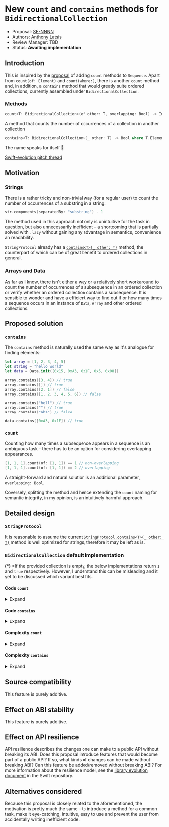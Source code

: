 # New `count` and `contains` methods for `BidirectionalCollection`

* Proposal: [SE-NNNN](NNNN-filename.md)
* Authors: [Anthony Latsis](https://github.com/AnthonyLatsis)
* Review Manager: TBD
* Status: **Awaiting implementation**


## Introduction

This is inspired by the [proposal](https://forums.swift.org/t/pitch-count-where-on-sequence/11186/27) of adding `count` methods to `Sequence`. Apart from `count(of: Element)` and `count(where:)`, there is another `count` method and, in addition, a `contains` method that would greatly suite ordered collections, currently assembled under `BidirectionalCollection`.

### Methods
``` swift
count<T: BidirectionalCollection>(of other: T, overlapping: Bool) -> Int where T.Element == Element
```
A method that counts the number of occurrences of a collection in another collection

``` swift 
contains<T: BidirectionalCollection>(_ other: T) -> Bool where T.Element == Element
```
The name speaks for itself :slightly_smiling_face:

[Swift-evolution pitch thread](https://forums.swift.org/t/pitch-count-of-subsequence-and-contains-subsequence-for-bidirectionalcollection/11245)

## Motivation

### Strings
There is a rather tricky and non-trivial way (for a regular user) to count the number of occurrences of a substring in a string:

``` swift
str.components(separatedBy: "substring") - 1
```
The method used in this approach not only is unintuitive for the task in question, but also unnecessarily inefficient – a shortcoming that is partially solved with `.lazy` without gaining any advantage in semantics, convenience an readability.

`StringProtocol` already has a [`contains<T>(_ other: T)`](https://developer.apple.com/documentation/swift/stringprotocol/2923423-contains) method, the counterpart of which can be of great benefit to ordered collections in general.

### Arrays and Data
As far as I know, there isn't either a way or a relatively short workaround to count the number of occurrences of a subsequence in an ordered collection or verify whether an ordered collection contains a subsequence. 
It is sensible to wonder and have a efficient way to find out if or how many times a sequence occurs in an instance of `Data`, `Array` and other ordered collections.

## Proposed solution

### `contains`
The `contains` method is naturally used the same way as it's analogue for finding elements:

``` swift
let array = [1, 2, 3, 4, 5]
let string = "hello world"
let data = Data.init([0x15, 0xA3, 0x1F, 0x5, 0x08])

array.contains([3, 4]) // true
array.contains([]) // true
array.contains([2, 1]) // false
array.contains([1, 2, 3, 4, 5, 6]) // false

array.contains("hell") // true
array.contains("") // true
array.contains("aba") // false

data.contains([0xA3, 0x1F]) // true
```

### `count`

Counting how many times a subsequence appears in a sequence is an ambiguous task - there has to be an option for considering overlapping appearances.
``` swift
[1, 1, 1].count(of: [1, 1]) == 1 // non-overlapping
[1, 1, 1].count(of: [1, 1]) == 2 // overlapping
```
A straight-forward and natural solution is an additional parameter, `overlapping: Bool`.

Coversely, splitting the method and hence extending the `count` naming for semantic integrity, in my opinion, is an intuitively harmful approach. 

## Detailed design

### `StringProtocol`

It is reasonable to assume the current [`StringProtocol.contains<T>(_ other: T)`](https://developer.apple.com/documentation/swift/stringprotocol/2923423-contains) method is well optimized for strings, therefore it may be left as is.

### `BidirectionalCollection` default implementation

**(*)** *If the provided collection is empty, the below implementations return `1` and `true` respectively. However, I understand this can be misleading and it yet to be discussed which variant best fits.
#### Code `count`

<details>
<summary>Expand</summary>

``` swift
extension BidirectionalCollection where Element: Equatable {
    
    func count<T: BidirectionalCollection>(of other: T, overlapping: Bool) -> Int where T.Element == Element  {
        
        if other.startIndex == other.endIndex { return 0 }
        if self.startIndex == self.endIndex { return 0 }
        
        var count = 0
        
        var currentMainSelfIndex = self.startIndex
        var currentHelperSelfIndex = self.startIndex
        var currentOtherIndex = other.startIndex
        
        if overlapping {
            while (currentMainSelfIndex == self.endIndex) == false {

                while other[currentOtherIndex] == self[currentHelperSelfIndex] {

                    if currentOtherIndex == other.index(before: other.endIndex) {
                        
                        count += 1
                        break
                    }
                    if currentHelperSelfIndex == self.index(before: self.endIndex) { return count }
                    
                    currentHelperSelfIndex = self.index(after: currentHelperSelfIndex)
                    currentOtherIndex = other.index(after: currentOtherIndex)
                }
                currentMainSelfIndex = self.index(after: currentMainSelfIndex)
                currentHelperSelfIndex = currentMainSelfIndex
                currentOtherIndex = other.startIndex
            }
        }
        while (currentMainSelfIndex == self.endIndex) == false {

            while self[currentHelperSelfIndex] == other[currentOtherIndex] {

                if currentOtherIndex == other.index(before: other.endIndex) {

                    count += 1
                    currentMainSelfIndex = currentHelperSelfIndex
                    break
                }
                if currentHelperSelfIndex == self.index(before: self.endIndex) { return count }
                
                currentHelperSelfIndex = self.index(after: currentHelperSelfIndex)
                currentOtherIndex = other.index(after: currentOtherIndex)
            }
            currentMainSelfIndex = self.index(after: currentMainSelfIndex)
            currentOtherIndex = other.startIndex
            currentHelperSelfIndex = currentMainSelfIndex
        }
        return count
    }
}

```
</details>

#### Code `contains` 
<details>
<summary>Expand</summary>

``` swift
extension BidirectionalCollection where Element: Equatable {
    
    public func contains<T: BidirectionalCollection>(_ other: T) -> Bool where T.Element == Element {
        
        if other.startIndex == other.endIndex { return true }
        
        var currentSelfIndex = self.startIndex
        var currentOtherIndex = other.startIndex
        
        while (currentSelfIndex == self.endIndex) == false {
            
            while self[currentSelfIndex] == other[currentOtherIndex] {
                
                if currentOtherIndex == other.index(before: other.endIndex) {
                    
                    return true
                }
                if currentSelfIndex == self.index(before: self.endIndex) { return false }
                
                currentSelfIndex = self.index(after: currentSelfIndex)
                currentOtherIndex = other.index(after: currentOtherIndex)
            }
            currentOtherIndex = other.startIndex
            currentSelfIndex = self.index(after: currentSelfIndex)
        }
        return false
    }
}
```
</details>


#### Complexity `count`
<details>
<summary>Expand</summary>

* `n` is the sequence length, `m` is the subsequence length.

* **Non-overlapping**

   * **Time** `n + ceil(n / m)` = **ϴ(n)** `∀m in 1...n`

      * best: **ϴ(1)**  `(m = 0)`
      * worst: **ϴ(n)**
      * average: **O(n)**

   * **Memory** Always **ϴ(1)**


* **Overlapping**

   * **Time**  `n + m * max(a)` = **O(n * m)**, `max(a) = (n - m + 1)`
`a` - number of occurrences.

      * best: **ϴ(1)**  `(m = 0)`
      * worst: **ϴ(n * m)**
      * average: **O(n * m)**
         
    * In practice, however, unless you are counting subsequences of equal elements in sequences of the same equal elements, which is very unlikely, the number of occurrences is predominantly **ϴ(1)**, meaning the average can be assumed to be **O(n)**.

   * **Memory** Always **ϴ(1)**

* *Can’t think of a faster way yet. Anyway, ideas of faster variants, if they exist at all, are of course appreciated.*
</details>

#### Complexity `contains` 
<details>
<summary>Expand</summary>

* `n` is the sequence length, `m` is the subsequence length.

 * **Time**  **O(n)**

      * best: **ϴ(1)**  `(m = 0)`
      * worst: **ϴ(n)**
      * average: **O(n)**

  * **Memory** Always **ϴ(1)**
</details>

## Source compatibility

This feature is purely additive.

## Effect on ABI stability

This feature is purely additive.

## Effect on API resilience

API resilience describes the changes one can make to a public API
without breaking its ABI. Does this proposal introduce features that
would become part of a public API? If so, what kinds of changes can be
made without breaking ABI? Can this feature be added/removed without
breaking ABI? For more information about the resilience model, see the
[library evolution
document](https://github.com/apple/swift/blob/master/docs/LibraryEvolution.rst)
in the Swift repository.

## Alternatives considered

Because this proposal is closely related to the aforementioned, the motivation is pretty much the same – to introduce a method for a common task, make it eye-catching, intuitive, easy to use and prevent the user from accidentally writing inefficient code.
